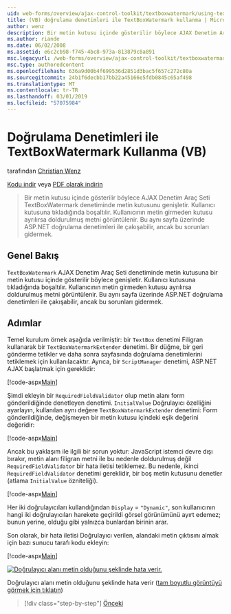 ```yaml
---
uid: web-forms/overview/ajax-control-toolkit/textboxwatermark/using-textboxwatermark-with-validation-controls-vb
title: (VB) doğrulama denetimleri ile TextBoxWatermark kullanma | Microsoft Docs
author: wenz
description: Bir metin kutusu içinde gösterilir böylece AJAX Denetim Araç Seti TextBoxWatermark denetiminde metin kutusunu genişletir. Bir kullanıcı kutusuna tıkladığında, ben...
ms.author: riande
ms.date: 06/02/2008
ms.assetid: e6c2cb98-f745-4bc8-973a-813879c8a891
msc.legacyurl: /web-forms/overview/ajax-control-toolkit/textboxwatermark/using-textboxwatermark-with-validation-controls-vb
msc.type: authoredcontent
ms.openlocfilehash: 636a9d00b4f699536d2851d3bac5f657c272c80a
ms.sourcegitcommit: 24b1f6decbb17bb22a45166e5fdb0845c65af498
ms.translationtype: MT
ms.contentlocale: tr-TR
ms.lasthandoff: 03/01/2019
ms.locfileid: "57075984"
---
```

<a name="using-textboxwatermark-with-validation-controls-vb"></a>Doğrulama Denetimleri ile TextBoxWatermark Kullanma (VB)
====================
tarafından [Christian Wenz](https://github.com/wenz)

[Kodu indir](http://download.microsoft.com/download/9/3/f/93f8daea-bebd-4821-833b-95205389c7d0/TextBoxWatermark2.vb.zip) veya [PDF olarak indirin](http://download.microsoft.com/download/b/6/a/b6ae89ee-df69-4c87-9bfb-ad1eb2b23373/textboxwatermark2VB.pdf)

> Bir metin kutusu içinde gösterilir böylece AJAX Denetim Araç Seti TextBoxWatermark denetiminde metin kutusunu genişletir. Kullanıcı kutusuna tıkladığında boşaltılır. Kullanıcının metin girmeden kutusu ayrılırsa doldurulmuş metni görüntülenir. Bu aynı sayfa üzerinde ASP.NET doğrulama denetimleri ile çakışabilir, ancak bu sorunları gidermek.


## <a name="overview"></a>Genel Bakış

`TextBoxWatermark` AJAX Denetim Araç Seti denetiminde metin kutusuna bir metin kutusu içinde gösterilir böylece genişletir. Kullanıcı kutusuna tıkladığında boşaltılır. Kullanıcının metin girmeden kutusu ayrılırsa doldurulmuş metni görüntülenir. Bu aynı sayfa üzerinde ASP.NET doğrulama denetimleri ile çakışabilir, ancak bu sorunları gidermek.

## <a name="steps"></a>Adımlar

Temel kurulum örnek aşağıda verilmiştir: bir `TextBox` denetimi Filigran kullanarak bir `TextBoxWatermarkExtender` denetimi. Bir düğme, bir geri gönderme tetikler ve daha sonra sayfasında doğrulama denetimlerini tetiklemek için kullanılacaktır. Ayrıca, bir `ScriptManager` denetimi, ASP.NET AJAX başlatmak için gereklidir:

[!code-aspx[Main](using-textboxwatermark-with-validation-controls-vb/samples/sample1.aspx)]

Şimdi ekleyin bir `RequiredFieldValidator` olup metin alanı form gönderildiğinde denetleyen denetimi. `InitialValue` Doğrulayıcı özelliğini ayarlayın, kullanılan aynı değere `TextBoxWatermarkExtender` denetimi: Form gönderildiğinde, değişmeyen bir metin kutusu içindeki eşik değerini değeridir:

[!code-aspx[Main](using-textboxwatermark-with-validation-controls-vb/samples/sample2.aspx)]

Ancak bu yaklaşım ile ilgili bir sorun yoktur: JavaScript istemci devre dışı bırakır, metin alanı filigran metni ile bu nedenle doldurulmuş değil `RequiredFieldValidator` bir hata iletisi tetiklemez. Bu nedenle, ikinci `RequiredFieldValidator` denetimi gereklidir, bir boş metin kutusunu denetler (atlama `InitialValue` özniteliği).

[!code-aspx[Main](using-textboxwatermark-with-validation-controls-vb/samples/sample3.aspx)]

Her iki doğrulayıcıları kullandığından `Display` = `"Dynamic"`, son kullanıcının hangi iki doğrulayıcıları harekete geçirildi görsel görünümünü ayırt edemez; bunun yerine, olduğu gibi yalnızca bunlardan birinin arar.

Son olarak, bir hata iletisi Doğrulayıcı verilen, alandaki metin çıktısını almak için bazı sunucu tarafı kodu ekleyin:

[!code-aspx[Main](using-textboxwatermark-with-validation-controls-vb/samples/sample4.aspx)]


[![Doğrulayıcı alanı metin olduğunu şeklinde hata verir.](using-textboxwatermark-with-validation-controls-vb/_static/image2.png)](using-textboxwatermark-with-validation-controls-vb/_static/image1.png)

Doğrulayıcı alanı metin olduğunu şeklinde hata verir ([tam boyutlu görüntüyü görmek için tıklatın](using-textboxwatermark-with-validation-controls-vb/_static/image3.png))

> [!div class="step-by-step"]
> [Önceki](using-textboxwatermark-in-a-formview-vb.md)
